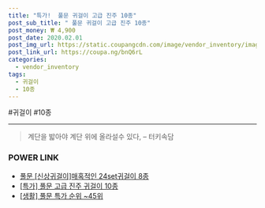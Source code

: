 ```yaml
--- 
title: "특가!  풀문 귀걸이 고급 진주 10종" 
post_sub_title: " 풀문 귀걸이 고급 진주 10종" 
post_money: ₩ 4,900 
post_date: 2020.02.01 
post_img_url: https://static.coupangcdn.com/image/vendor_inventory/images/2019/02/11/14/1/97bff188-332c-4855-8af1-a7f1666fb938.jpg 
post_link_url: https://coupa.ng/bnQ6rL 
categories: 
  - vendor_inventory 
tags: 
  - 귀걸이 
  - 10종 
--- 
```

  #귀걸이 #10종 
<hr> 

> 계단을 밟아야 계단 위에 올라설수 있다, – 터키속담 


### POWER LINK

* <a href="https://blog.naver.com/fasyy4321/221792245888" target="_blank">풀문 [신상귀걸이]매혹적인 24set귀걸이 8종</a>
* <a href="https://blog.naver.com/an0733/221792408928" target="_blank">[특가] 풀문 고급 진주 귀걸이 10종</a>
* <a href="https://blog.naver.com/sakai111/221792041097" target="_blank"> [생활] 풀문 특가 순위 ~45위</a>
